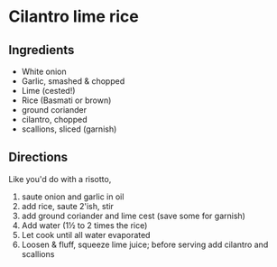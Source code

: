 # Cilantro lime rice

## Ingredients

* White onion
* Garlic, smashed & chopped
* Lime (cested!)
* Rice (Basmati or brown)
* ground coriander
* cilantro, chopped
* scallions, sliced (garnish)

## Directions

Like you'd do with a risotto,

1. saute onion and garlic in oil
2. add rice, saute 2'ish, stir
3. add ground coriander and lime cest (save some for garnish)
4. Add water (1½ to 2 times the rice)
5. Let cook until all water evaporated
6. Loosen & fluff, squeeze lime juice; before serving add cilantro and scallions
